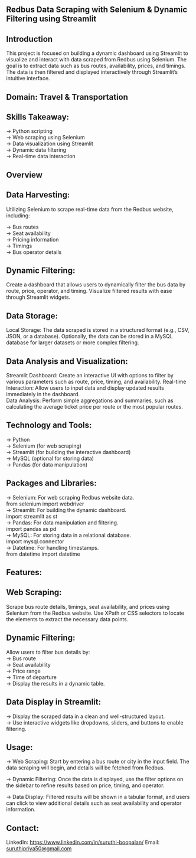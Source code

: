 ## Redbus Data Scraping with Selenium & Dynamic Filtering using Streamlit

## Introduction   

This project is focused on building a dynamic dashboard using Streamlit to visualize and interact with data scraped from Redbus using Selenium. The goal is to extract data such as bus routes, availability, prices, and timings. The data is then filtered and displayed interactively through Streamlit’s intuitive interface.   

## Domain: Travel & Transportation

## Skills Takeaway:      
-> Python scripting   
-> Web scraping using Selenium   
-> Data visualization using Streamlit   
-> Dynamic data filtering   
-> Real-time data interaction   

## Overview    
## Data Harvesting:   

Utilizing Selenium to scrape real-time data from the Redbus website, including:   

-> Bus routes   
-> Seat availability   
-> Pricing information   
-> Timings   
-> Bus operator details   

## Dynamic Filtering:   
Create a dashboard that allows users to dynamically filter the bus data by route, price, operator, and timing.
Visualize filtered results with ease through Streamlit widgets.   

## Data Storage:   
Local Storage: The data scraped is stored in a structured format (e.g., CSV, JSON, or a database).
Optionally, the data can be stored in a MySQL database for larger datasets or more complex filtering. 

## Data Analysis and Visualization:   
Streamlit Dashboard: Create an interactive UI with options to filter by various parameters such as route, price, timing, and availability.
Real-time Interaction: Allow users to input data and display updated results immediately in the dashboard.   
Data Analysis: Perform simple aggregations and summaries, such as calculating the average ticket price per route or the most popular routes.   

## Technology and Tools:   

-> Python   
-> Selenium (for web scraping)   
-> Streamlit (for building the interactive dashboard)   
-> MySQL (optional for storing data)   
-> Pandas (for data manipulation)   

## Packages and Libraries:   

-> Selenium: For web scraping Redbus website data.   
from selenium import webdriver   
-> Streamlit: For building the dynamic dashboard.   
import streamlit as st   
-> Pandas: For data manipulation and filtering.   
import pandas as pd   
-> MySQL: For storing data in a relational database.   
import mysql.connector   
-> Datetime: For handling timestamps.   
from datetime import datetime   

## Features:   
## Web Scraping:   
Scrape bus route details, timings, seat availability, and prices using Selenium from the Redbus website.
Use XPath or CSS selectors to locate the elements to extract the necessary data points.   

## Dynamic Filtering:   
Allow users to filter bus details by:   
-> Bus route   
-> Seat availability   
-> Price range   
-> Time of departure   
-> Display the results in a dynamic table.      

## Data Display in Streamlit:   
-> Display the scraped data in a clean and well-structured layout.   
-> Use interactive widgets like dropdowns, sliders, and buttons to enable filtering.   

## Usage:   
-> Web Scraping: Start by entering a bus route or city in the input field. The data scraping will begin, and details will be fetched from Redbus.   

-> Dynamic Filtering: Once the data is displayed, use the filter options on the sidebar to refine results based on price, timing, and operator.   

-> Data Display: Filtered results will be shown in a tabular format, and users can click to view additional details such as seat availability and operator information.   

## Contact:   
LinkedIn: https://www.linkedin.com/in/suruthi-boopalan/
Email: suruthipriya50@gmail.com   

